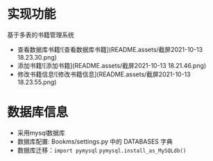 # 实现功能

基于多表的书籍管理系统

- 查看数据库书籍![查看数据库书籍](README.assets/截屏2021-10-13 18.23.30.png)
- 添加书籍![添加书籍](README.assets/截屏2021-10-13 18.21.46.png)
- 修改书籍信息![修改书籍信息](README.assets/截屏2021-10-13 18.23.55.png)

# 数据库信息
- 采用mysql数据库
- 数据库配置: Bookms/settings.py 中的 DATABASES 字典
- 数据库迁移：```import pymysql```
```pymysql.install_as_MySQLdb()```
